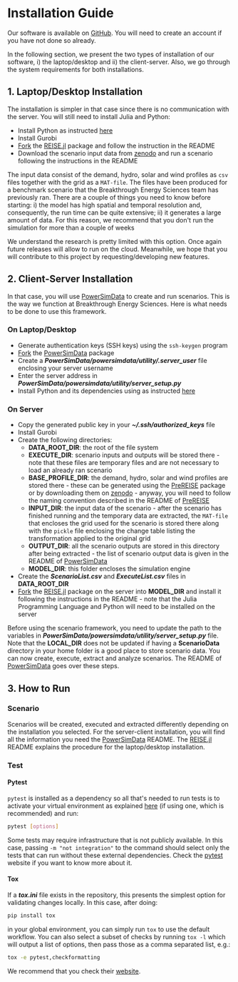 # Installation Guide
Our software is available on [GitHub]. You will need to create an account if you have not done so already.

In the following section, we present the two types of installation of our software, i) the laptop/desktop and ii) the client-server. Also, we go through the system requirements for both installations.


## 1. Laptop/Desktop Installation
The installation is simpler in that case since there is no communication with the server. You will still need to install Julia and Python:
* Install Python as instructed [here][python]
* Install Gurobi
* [Fork] the [REISE.jl](https://github.com/Breakthrough-Energy/REISE.jl) package and follow the instruction in the README
* Download the scenario input data from [zenodo] and run a scenario following the instructions in the README

The input data consist of the demand, hydro, solar and wind profiles as `csv` files together with the grid as a `MAT-file`. The files have been produced for a benchmark scenario that the Breakthrough Energy Sciences team has previously ran. There are a couple of things you need to know before starting: i) the model has high spatial and temporal resolution and, consequently, the run time can be quite extensive; ii) it generates a large amount of data. For this reason, we recommend that you don't run the simulation for more than a couple of weeks

We understand the research is pretty limited with this option. Once again future releases will allow to run on the cloud. Meanwhile, we hope that you will contribute to this project by requesting/developing new features.


## 2. Client-Server Installation
In that case, you will use [PowerSimData] to create and run scenarios. This is the way we function at Breakthrough Energy Sciences. Here is what needs to be done to use this framework.


### On Laptop/Desktop
+ Generate authentication keys (SSH keys) using the `ssh-keygen` program
+ [Fork] the [PowerSimData](https://github.com/Breakthrough-Energy/PowerSimData) package
+ Create a ***PowerSimData/powersimdata/utility/.server_user*** file enclosing your server username
+ Enter the server address in ***PowerSimData/powersimdata/utility/server_setup.py***
+ Install Python and its dependencies using as instructed [here][python]


### On Server
* Copy the generated public key in your ***~/.ssh/authorized_keys*** file
* Install Gurobi
* Create the following directories:
  * **DATA_ROOT_DIR**: the root of the file system
  * **EXECUTE_DIR**: scenario inputs and outputs will be stored there - note that these files are temporary files and are not necessary to load an already ran scenario
  * **BASE_PROFILE_DIR**: the demand, hydro, solar and wind profiles are stored there - these can be generated using the [PreREISE] package or by downloading them on [zenodo] - anyway, you will need to follow the naming convention described in the README of [PreREISE]
  * **INPUT_DIR**: the input data of the scenario - after the scenario has finished running and the temporary data are extracted, the `MAT-file` that encloses the grid used for the scenario is stored there along with the `pickle` file enclosing the change table listing the transformation applied to the original grid
  * **OUTPUT_DIR**: all the scenario outputs are stored in this directory after being extracted - the list of scenario output data is given in the README of [PowerSimData]
  * **MODEL_DIR**: this folder encloses the simulation engine
* Create the ***ScenarioList.csv*** and ***ExecuteList.csv*** files in **DATA_ROOT_DIR**
* [Fork] the [REISE.jl](https://github.com/Breakthrough-Energy/REISE.jl) package on the server into **MODEL_DIR** and install it following the instructions in the README - note that the Julia Programming Language and Python will need to be installed on the server

Before using the scenario framework, you need to update the path to the variables in ***PowerSimData/powersimdata/utility/server_setup.py*** file. Note that the **LOCAL_DIR** does not be updated if having a **ScenarioData** directory in your home folder is a good place to store scenario data. You can now create, execute, extract and analyze scenarios. The README of [PowerSimData] goes over these steps.


## 3. How to Run
### Scenario
Scenarios will be created, executed and extracted differently depending on the installation you selected. For the server-client installation, you will find all the information you need the [PowerSimData] README. The [REISE.jl] README explains the procedure for the laptop/desktop installation.


### Test
#### Pytest
`pytest` is installed as a dependency so all that's needed to run tests is to activate your virtual environment as explained [here][python] (if using one, which is recommended) and run:
```bash
pytest [options]
```
Some tests may require infrastructure that is not publicly available. In this case, passing `-m "not integration"` to the command should select only the tests that can run without these external dependencies. Check the [pytest] website if you want to know more about it.


#### Tox
If a ***tox.ini*** file exists in the repository, this presents the simplest option for validating changes locally. In this case, after doing:
 ```bash
 pip install tox
 ```
in your global environment, you can simply run `tox` to use the default workflow. You can also select a subset of checks by running `tox -l` which will output a list of options, then pass those as a comma separated list, e.g.:
```bash
tox -e pytest,checkformatting
```
We recommend that you check their [website][tox].

[fork]: fork_guide
[GitHub]: https://github.com/Breakthrough-Energy
[PreREISE]: ../prereise_package
[PowerSimData]: ../powersimdata_package
[pytest]: https://docs.pytest.org/en/stable/getting-started.html
[python]: python_guide
[REISE.jl]: ../reisejl_package
[tox]: https://tox.readthedocs.io
[zenodo]: https://zenodo.org/record/3905429
